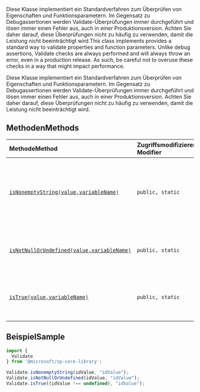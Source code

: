 <span data-ttu-id="c4fe3-p101">Diese Klasse implementiert ein Standardverfahren zum Überprüfen von Eigenschaften und Funktionsparametern. Im Gegensatz zu Debugassertionen werden Validate-Überprüfungen immer durchgeführt und lösen immer einen Fehler aus, auch in einer Produktionsversion. Achten Sie daher darauf, diese Überprüfungen nicht zu häufig zu verwenden, damit die Leistung nicht beeinträchtigt wird.</span><span class="sxs-lookup"><span data-stu-id="c4fe3-p101">This class implements provides a standard way to validate properties and function parameters. Unlike debug assertions, Validate checks are always performed and will always throw an error, even in a production release. As such, be careful not to overuse these checks in a way that might impact performance.</span></span>







Diese Klasse implementiert ein Standardverfahren zum Überprüfen von Eigenschaften und Funktionsparametern. Im Gegensatz zu Debugassertionen werden Validate-Überprüfungen immer durchgeführt und lösen immer einen Fehler aus, auch in einer Produktionsversion. Achten Sie daher darauf, diese Überprüfungen nicht zu häufig zu verwenden, damit die Leistung nicht beeinträchtigt wird.






## <a name="methods"></a><span data-ttu-id="c4fe3-105">Methoden</span><span class="sxs-lookup"><span data-stu-id="c4fe3-105">Methods</span></span>

| <span data-ttu-id="c4fe3-106">Methode</span><span class="sxs-lookup"><span data-stu-id="c4fe3-106">Method</span></span>       | <span data-ttu-id="c4fe3-107">Zugriffsmodifizierer</span><span class="sxs-lookup"><span data-stu-id="c4fe3-107">Access Modifier</span></span> | <span data-ttu-id="c4fe3-108">Rückgabewerte</span><span class="sxs-lookup"><span data-stu-id="c4fe3-108">Returns</span></span>  | <span data-ttu-id="c4fe3-109">Beschreibung</span><span class="sxs-lookup"><span data-stu-id="c4fe3-109">Description</span></span>|
|:-------------|:----|:-------|:-----------|
|[`isNonemptyString(value,variableName)`](isnonemptystring-validate.md)     | `public, static` | `void` | <span data-ttu-id="c4fe3-110">Löst eine Ausnahme aus, wenn die angegebene Zeichenfolge NULL, nicht definiert oder eine leere Zeichenfolge ist.</span><span class="sxs-lookup"><span data-stu-id="c4fe3-110">Throws an exception if the specified string is null, undefined, or an empty string.</span></span> |
|[`isNotNullOrUndefined(value,variableName)`](isnotnullorundefined-validate.md)     | `public, static` | `void` | <span data-ttu-id="c4fe3-111">Löst eine Ausnahme aus, wenn der angegebene Wert NULL oder nicht definiert ist.</span><span class="sxs-lookup"><span data-stu-id="c4fe3-111">Throws an exception if the specified value is null or undefined.</span></span> |
|[`isTrue(value,variableName)`](istrue-validate.md)     | `public, static` | `void` | <span data-ttu-id="c4fe3-112">Löst eine Ausnahme aus, wenn der angegebene Wert nicht „true“ ist.</span><span class="sxs-lookup"><span data-stu-id="c4fe3-112">Throws an exception if the specified value is not true.</span></span> |

## <a name="sample"></a><span data-ttu-id="c4fe3-113">Beispiel</span><span class="sxs-lookup"><span data-stu-id="c4fe3-113">Sample</span></span>
```ts
import {
  Validate
} from '@microsoft/sp-core-library';

Validate.isNonemptyString(idValue, "idValue");
Validate.isNotNullOrUndefined(idValue, "idValue");
Validate.isTrue((idValue !== undefined), "idValue");
```
